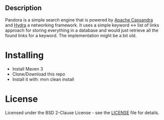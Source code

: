 ## Description

Pandora is a simple search engine that is powered by [Apache Cassandra](https://github.com/apache/cassandra)
and [Hydra](https://github.com/DataSecs/Hydra) a networking framework.
It uses a simple keyword <-> list of links approach for storing everything in a database and would just retrieve all
the found links for a keyword. The implementation might be a bit old.

# Installing

 * Install Maven 3
 * Clone/Download this repo
 * Install it with: mvn clean install

# License

Licensed under the BSD 2-Clause License - see the [LICENSE](LICENSE) file for details.